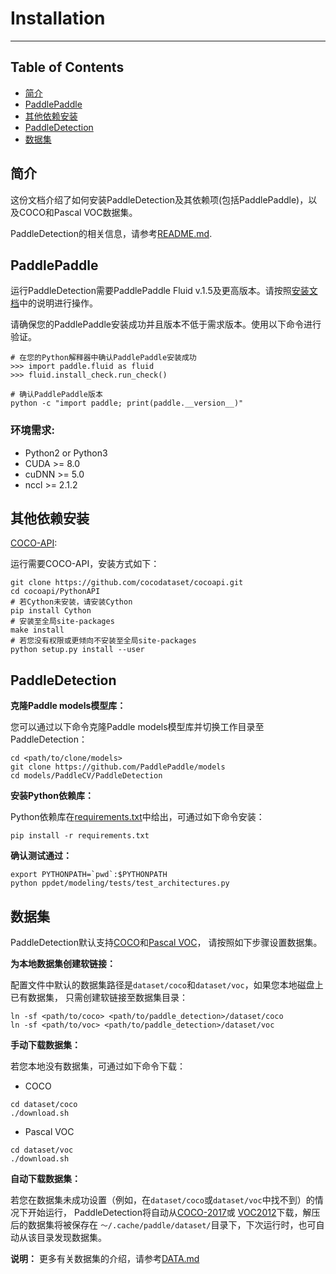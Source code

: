 # Installation

---
## Table of Contents

- [简介](#introduction)
- [PaddlePaddle](#paddlepaddle)
- [其他依赖安装](#other-dependencies)
- [PaddleDetection](#paddle-detection)
- [数据集](#datasets)


## 简介

这份文档介绍了如何安装PaddleDetection及其依赖项(包括PaddlePaddle)，以及COCO和Pascal VOC数据集。

PaddleDetection的相关信息，请参考[README.md](../README.md).


## PaddlePaddle


运行PaddleDetection需要PaddlePaddle Fluid v.1.5及更高版本。请按照[安装文档](http://www.paddlepaddle.org.cn/)中的说明进行操作。

请确保您的PaddlePaddle安装成功并且版本不低于需求版本。使用以下命令进行验证。

```
# 在您的Python解释器中确认PaddlePaddle安装成功
>>> import paddle.fluid as fluid
>>> fluid.install_check.run_check()

# 确认PaddlePaddle版本
python -c "import paddle; print(paddle.__version__)"
```

### 环境需求:

- Python2 or Python3
- CUDA >= 8.0
- cuDNN >= 5.0
- nccl >= 2.1.2


## 其他依赖安装

[COCO-API](https://github.com/cocodataset/cocoapi):

运行需要COCO-API，安装方式如下：

    git clone https://github.com/cocodataset/cocoapi.git
    cd cocoapi/PythonAPI
    # 若Cython未安装，请安装Cython
    pip install Cython
    # 安装至全局site-packages
    make install
    # 若您没有权限或更倾向不安装至全局site-packages
    python setup.py install --user


## PaddleDetection

**克隆Paddle models模型库：**

您可以通过以下命令克隆Paddle models模型库并切换工作目录至PaddleDetection：

```
cd <path/to/clone/models>
git clone https://github.com/PaddlePaddle/models
cd models/PaddleCV/PaddleDetection
```

**安装Python依赖库：**

Python依赖库在[requirements.txt](../requirements.txt)中给出，可通过如下命令安装：

```
pip install -r requirements.txt
```

**确认测试通过：**

```
export PYTHONPATH=`pwd`:$PYTHONPATH
python ppdet/modeling/tests/test_architectures.py
```


## 数据集


PaddleDetection默认支持[COCO](http://cocodataset.org)和[Pascal VOC](http://host.robots.ox.ac.uk/pascal/VOC/)，
请按照如下步骤设置数据集。

**为本地数据集创建软链接：**


配置文件中默认的数据集路径是`dataset/coco`和`dataset/voc`，如果您本地磁盘上已有数据集，
只需创建软链接至数据集目录：

```
ln -sf <path/to/coco> <path/to/paddle_detection>/dataset/coco
ln -sf <path/to/voc> <path/to/paddle_detection>/dataset/voc
```

**手动下载数据集：**

若您本地没有数据集，可通过如下命令下载：

- COCO

```
cd dataset/coco
./download.sh
```

- Pascal VOC

```
cd dataset/voc
./download.sh
```

**自动下载数据集：**

若您在数据集未成功设置（例如，在`dataset/coco`或`dataset/voc`中找不到）的情况下开始运行，
PaddleDetection将自动从[COCO-2017](http://images.cocodataset.org)或
[VOC2012](http://host.robots.ox.ac.uk/pascal/VOC)下载，解压后的数据集将被保存在
`〜/.cache/paddle/dataset/`目录下，下次运行时，也可自动从该目录发现数据集。


**说明：** 更多有关数据集的介绍，请参考[DATA.md](DATA_cn.md)

